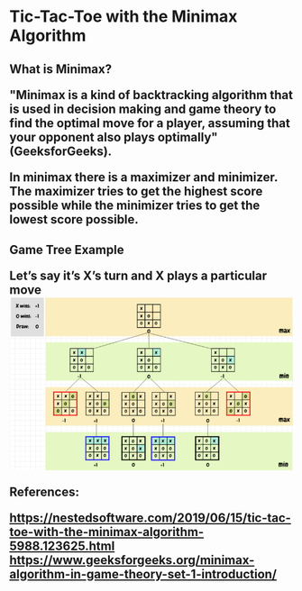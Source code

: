 <h1>Tic-Tac-Toe with the Minimax Algorithm

<h2> What is Minimax?
  
"Minimax is a kind of backtracking algorithm that is used in decision making and game theory to find the optimal move for a player, assuming that your opponent also plays optimally" (GeeksforGeeks).

In minimax there is a maximizer and minimizer. The maximizer tries to get the highest score possible while the minimizer tries to get the lowest score possible.


<h2> Game Tree Example
  
Let’s say it’s X’s turn and X plays a particular move
![GitHub Logo](/minimax_tree.png)

References:

https://nestedsoftware.com/2019/06/15/tic-tac-toe-with-the-minimax-algorithm-5988.123625.html
https://www.geeksforgeeks.org/minimax-algorithm-in-game-theory-set-1-introduction/
